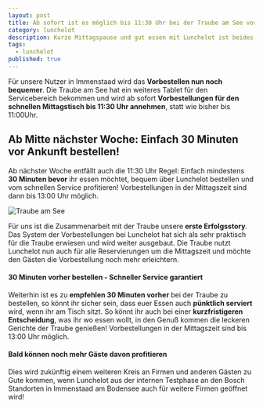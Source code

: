 ```yaml
---
layout: post
title: Ab sofort ist es möglich bis 11:30 Uhr bei der Traube am See vorzubestellen!
category: lunchelot
description: Kurze Mittagspause und gut essen mit Lunchelot ist beides kombinierbar
tags:
  - lunchelot
published: true
---
```


Für unsere Nutzer in Immenstaad wird das __Vorbestellen nun noch bequemer__. Die Traube am See hat ein weiteres Tablet für den Servicebereich bekommen und wird ab sofort __Vorbestellungen für den schnellen Mittagstisch bis 11:30 Uhr annehmen__, statt wie bisher bis 11:00Uhr.

## Ab Mitte nächster Woche: Einfach 30 Minuten vor Ankunft bestellen!

Ab nächster Woche entfällt auch die 11:30 Uhr Regel:  Einfach mindestens __30 Minuten bevor__ ihr essen möchtet, bequem über Lunchelot bestellen und vom schnellen Service profitieren! Vorbestellungen in der Mittagszeit sind dann bis 13:00 Uhr möglich.

<img src="{{site.baseurl}}assets/logo-traube.jpg" alt="Traube am See" />

<!-- more -->

Für uns ist die Zusammenarbeit mit der Traube unsere __erste Erfolgsstory__. Das System der Vorbestellungen bei Lunchelot hat sich als sehr praktisch für die Traube erwiesen und wird weiter ausgebaut. Die Traube nutzt Lunchelot nun auch für alle Reservierungen um die Mittagszeit und möchte den Gästen die Vorbestellung noch mehr erleichtern. 

#### 30 Minuten vorher bestellen - Schneller Service garantiert

Weiterhin ist es zu __empfehlen 30 Minuten vorher__ bei der Traube zu bestellen, so könnt ihr sicher sein, dass euer Essen auch __pünktlich serviert__ wird, wenn ihr am Tisch sitzt. So könnt ihr auch bei einer __kurzfristigeren Entscheidung__, was ihr wo essen wollt, in den Genuß kommen die leckeren Gerichte der Traube genießen!
Vorbestellungen in der Mittagszeit sind bis 13:00 Uhr möglich.

#### Bald können noch mehr Gäste davon profitieren

Dies wird zukünftig einem weiteren Kreis an Firmen und anderen Gästen zu Gute kommen, wenn Lunchelot aus der internen Testphase an den Bosch Standorten in Immenstaad am Bodensee auch für weitere Firmen geöffnet wird!

